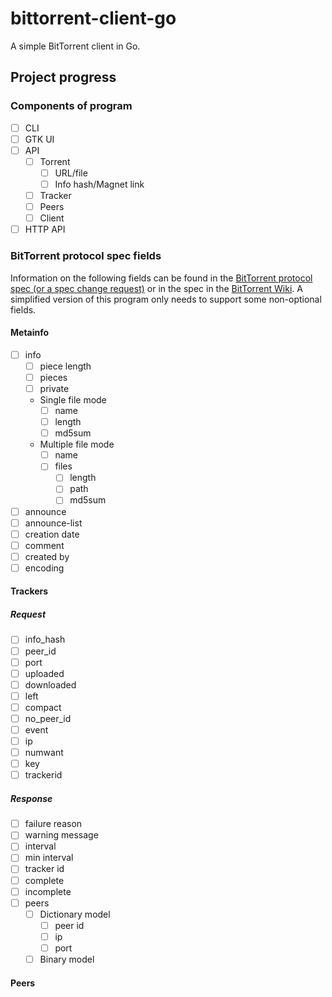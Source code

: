 # bittorrent-client-go
A simple BitTorrent client in Go.

## Project progress

### Components of program

- [ ] CLI
- [ ] GTK UI
- [ ] API
    - [ ] Torrent
        - [ ] URL/file
        - [ ] Info hash/Magnet link
    - [ ] Tracker
    - [ ] Peers
    - [ ] Client
- [ ] HTTP API

### BitTorrent protocol spec fields
Information on the following fields can be found in the [BitTorrent protocol spec (or a spec change request)](https://www.bittorrent.org/beps/bep_0003.html) or in the spec in the [BitTorrent Wiki](https://wiki.theory.org/BitTorrentSpecification). A simplified version of this program only needs to support some non-optional fields.

#### Metainfo
- [ ] info
    - [ ] piece length
    - [ ] pieces
    - [ ] private
    - Single file mode
        - [ ] name
        - [ ] length
        - [ ] md5sum
    - Multiple file mode
        - [ ] name
        - [ ] files
            - [ ] length
            - [ ] path
            - [ ] md5sum
- [ ] announce
- [ ] announce-list
- [ ] creation date
- [ ] comment
- [ ] created by
- [ ] encoding

#### Trackers

##### Request
- [ ] info_hash
- [ ] peer_id
- [ ] port
- [ ] uploaded
- [ ] downloaded
- [ ] left
- [ ] compact
- [ ] no_peer_id
- [ ] event
- [ ] ip
- [ ] numwant
- [ ] key
- [ ] trackerid

##### Response
- [ ] failure reason
- [ ] warning message
- [ ] interval
- [ ] min interval
- [ ] tracker id
- [ ] complete
- [ ] incomplete
- [ ] peers
    - [ ] Dictionary model
        - [ ] peer id
        - [ ] ip
        - [ ] port
    - [ ] Binary model

#### Peers
